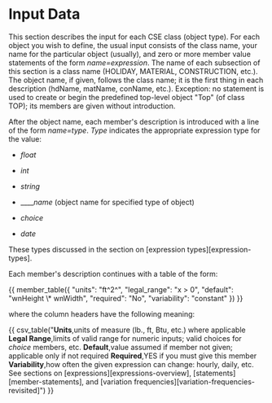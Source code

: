 # Input Data

This section describes the input for each CSE class (object type). For each object you wish to define, the usual input consists of the class name, your name for the particular object (usually), and zero or more member value statements of the form _name=expression_. The name of each subsection of this section is a class name (HOLIDAY, MATERIAL, CONSTRUCTION, etc.). The object name, if given, follows the class name; it is the first thing in each description (hdName, matName, conName, etc.). Exception: no statement is used to create or begin the predefined top-level object "Top" (of class TOP); its members are given without introduction.

After the object name, each member's description is introduced with a line of the form _name=type_. _Type_ indicates the appropriate expression type for the value:

- _float_

- _int_

- _string_

- \_\_\_\__name_ (object name for specified type of object)

- _choice_

- _date_

These types discussed in the section on [expression types][expression-types].

Each member's description continues with a table of the form:

{{
  member_table({
    "units": "ft^2^",
    "legal_range": "x &gt; 0", 
    "default": "wnHeight \\\* wnWidth",
    "required": "No",
    "variability": "constant" 
  })
}}

where the column headers have the following meaning:

{{ csv_table("**Units**,units of measure (lb.&comma; ft&comma; Btu&comma; etc.) where applicable
**Legal Range**,limits of valid range for numeric inputs; valid choices for *choice* members&comma; etc.
**Default**,value assumed if member not given; applicable only if not required
**Required**,YES if you must give this member
**Variability**,how often the given expression can change: hourly&comma; daily&comma; etc. See sections on [expressions][expressions-overview]&comma; [statements][member-statements]&comma; and [variation frequencies][variation-frequencies-revisited]")
}}

<!-- {{ csv_table_from_file("docs/assets/tables/input-data--member-table-definition.csv") }} -->
